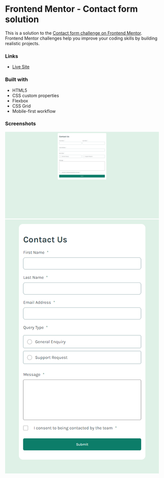 # Frontend Mentor - Contact form solution

This is a solution to the [Contact form challenge on Frontend Mentor](https://www.frontendmentor.io/challenges/contact-form--G-hYlqKJj). Frontend Mentor challenges help you improve your coding skills by building realistic projects.

### Links

- [Live Site](https://contact-form0.netlify.app/)

### Built with

- HTML5
- CSS custom properties
- Flexbox
- CSS Grid
- Mobile-first workflow

### Screenshots

![Desktop](./desktop.png)
![MMobile](./mobile.png)


